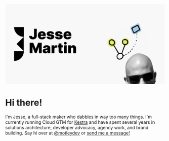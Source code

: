 ![](images/header.png?raw=true)

# Hi there!
I'm Jesse, a full-stack maker who dabbles in way too many things. I'm currently running Cloud GTM for [Kestra]([https://hasura.io](https://kestra.io/)) and have spent several years in solutions architecture, developer advocacy, agency work, and brand building. Say hi over at [@motleydev](https://twitter.com/motleydev) or [send me a message!](mailto:hi@jmart.tech)
